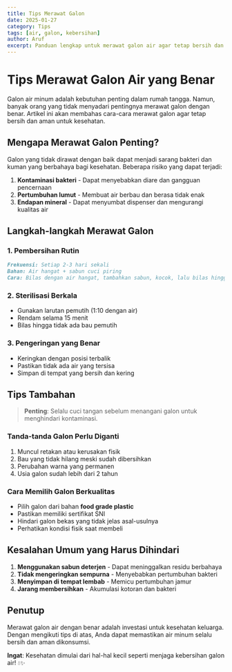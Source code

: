 ```yaml
---
title: Tips Merawat Galon
date: 2025-01-27
category: Tips
tags: [air, galon, kebersihan]
author: Aruf
excerpt: Panduan lengkap untuk merawat galon air agar tetap bersih dan higienis untuk kesehatan keluarga.
---
```


# Tips Merawat Galon Air yang Benar

Galon air minum adalah kebutuhan penting dalam rumah tangga. Namun, banyak orang yang tidak menyadari pentingnya merawat galon dengan benar. Artikel ini akan membahas cara-cara merawat galon agar tetap bersih dan aman untuk kesehatan.

## Mengapa Merawat Galon Penting?

Galon yang tidak dirawat dengan baik dapat menjadi sarang bakteri dan kuman yang berbahaya bagi kesehatan. Beberapa risiko yang dapat terjadi:

1. **Kontaminasi bakteri** - Dapat menyebabkan diare dan gangguan pencernaan
2. **Pertumbuhan lumut** - Membuat air berbau dan berasa tidak enak
3. **Endapan mineral** - Dapat menyumbat dispenser dan mengurangi kualitas air

## Langkah-langkah Merawat Galon

### 1. Pembersihan Rutin

```markdown
Frekuensi: Setiap 2-3 hari sekali
Bahan: Air hangat + sabun cuci piring
Cara: Bilas dengan air hangat, tambahkan sabun, kocok, lalu bilas hingga bersih
```

### 2. Sterilisasi Berkala

- Gunakan larutan pemutih (1:10 dengan air)
- Rendam selama 15 menit
- Bilas hingga tidak ada bau pemutih

### 3. Pengeringan yang Benar

- Keringkan dengan posisi terbalik
- Pastikan tidak ada air yang tersisa
- Simpan di tempat yang bersih dan kering

## Tips Tambahan

> **Penting**: Selalu cuci tangan sebelum menangani galon untuk menghindari kontaminasi.

### Tanda-tanda Galon Perlu Diganti

1. Muncul retakan atau kerusakan fisik
2. Bau yang tidak hilang meski sudah dibersihkan
3. Perubahan warna yang permanen
4. Usia galon sudah lebih dari 2 tahun

### Cara Memilih Galon Berkualitas

- Pilih galon dari bahan **food grade plastic**
- Pastikan memiliki sertifikat SNI
- Hindari galon bekas yang tidak jelas asal-usulnya
- Perhatikan kondisi fisik saat membeli

## Kesalahan Umum yang Harus Dihindari

1. **Menggunakan sabun deterjen** - Dapat meninggalkan residu berbahaya
2. **Tidak mengeringkan sempurna** - Menyebabkan pertumbuhan bakteri
3. **Menyimpan di tempat lembab** - Memicu pertumbuhan jamur
4. **Jarang membersihkan** - Akumulasi kotoran dan bakteri

## Penutup

Merawat galon air dengan benar adalah investasi untuk kesehatan keluarga. Dengan mengikuti tips di atas, Anda dapat memastikan air minum selalu bersih dan aman dikonsumsi.

**Ingat**: Kesehatan dimulai dari hal-hal kecil seperti menjaga kebersihan galon air! 💧✨